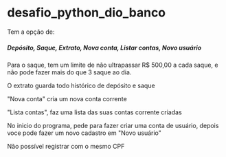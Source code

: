 # desafio_python_dio_banco
<p>Tem a opção de:</p>
<h5>Depósito, Saque, Extrato, Nova conta, Listar contas, Novo usuário</h5>

<p>Para o saque, tem um limite de não ultrapassar R$ 500,00 a cada saque, e não pode fazer mais do que 3 saque ao dia.</p>
<p>O extrato guarda todo histórico de depósito e saque</p>
<p>"Nova conta" cria um nova conta corrente</p>
<p>"Lista contas", faz uma lista das suas contas corrente criadas</p>
<p>No inicio do programa, pede para fazer criar uma conta de usuário, depois voce pode fazer um novo cadastro em  "Novo usuário"</p>
<p>Não possível registrar com o mesmo CPF</p>

